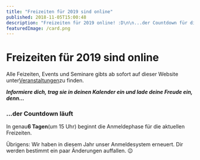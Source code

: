 ```yaml
---
title: "Freizeiten für 2019 sind online"
published: 2018-11-05T15:00:48
description: "Freizeiten für 2019 online! :D\n\n...der Countdown für die Anmeldephase läuft: nur noch 6 Tage\n\n#freizeiten #2019 #meinEC #WirSindDirNordbund"
featuredImage: /card.png
---
```


# Freizeiten für 2019 sind online

<p>Alle Feizeiten, Events und Seminare gibts ab sofort auf dieser Website unter<a href="https://www.ec-nordbund.de/veranstaltung/">Veranstaltungen</a>zu finden.</p><p><em><strong>Informiere dich, trag sie in deinen Kalender ein und lade deine Freude ein, denn&#8230;</strong></em></p><h3>&#8230;der Countdown läuft</h3><p>In genau<strong>6 Tagen</strong>(um 15 Uhr) beginnt die Anmeldephase für die aktuellen Freizeiten.</p><p>Übrigens: Wir haben in diesem Jahr unser Anmeldesystem erneuert. Dir werden bestimmt ein paar Änderungen auffallen. 😉</p><p></p>